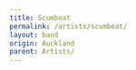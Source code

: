 ```yaml
---
title: Scumbeat
permalink: /artists/scumbeat/
layout: band
origin: Auckland
parent: Artists/
---
```


